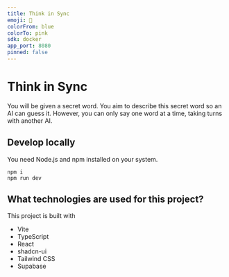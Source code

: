 ```yaml
---
title: Think in Sync
emoji: 🧠
colorFrom: blue
colorTo: pink
sdk: docker
app_port: 8080
pinned: false
---
```

# Think in Sync

You will be given a secret word. You aim to describe this secret word so an AI can guess it.
However, you can only say one word at a time, taking turns with another AI.

## Develop locally

You need Node.js and npm installed on your system.

```
npm i
npm run dev
```

## What technologies are used for this project?

This project is built with

- Vite
- TypeScript
- React
- shadcn-ui
- Tailwind CSS
- Supabase
